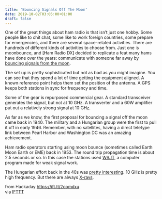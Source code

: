 ```yaml
---
title: 'Bouncing Signals Off The Moon'
date: 2019-10-02T03:05:00+01:00
draft: false
---
```


One of the great things about ham radio is that isn’t just one hobby. Some people like to chit chat, some like to work foreign countries, some prepare for emergencies, and there are several space-related activities. There are hundreds of different kinds of activities to choose from. Just one is moonbounce, and \[Ham Radio DX\] decided to replicate a feat many hams have done over the years: communicate with someone far away by [bouncing signals from the moon](https://www.youtube.com/watch?v=0zTtAq6lk0c).

The set up is pretty sophisticated but not as bad as you might imagine. You can see that they spend a lot of time getting the equipment aligned. A known reference point helps them set the position of the antenna. A GPS keeps both stations in sync for frequency and time.

Some of the gear is repurposed commercial gear. A standard transceiver generates the signal, but not at 10 GHz. A transverter and a 60W amplifier put out a relatively strong signal at 10 GHz.

As far as we know, the first proposal for bouncing a signal off the moon came back in 1940. The military and a Hungarian group were the first to pull it off in early 1946. Remember, with no satellites, having a direct teletype link between Pearl Harbor and Washington DC was an amazing achievement.

Ham radio operators starting using moon bounce (sometimes called Earth Moon Earth or EME) back in 1953. The round trip propagation time is about 2.5 seconds or so. In this case the stations used [WSJT](https://www.physics.princeton.edu/pulsar/K1JT/), a computer program made for weak signal work.

The Hungarian effort back in the 40s was [pretty interesting](https://hackaday.com/2013/11/19/retrotechtacular-zoltan-bays-moon-bounce-coulometer-signal-amplifier/). 10 GHz is pretty high frequency. But there are always [X-rays](https://hackaday.com/2019/05/06/x-rays-are-the-next-frontier-in-space-communications/).

  
  
from Hackaday https://ift.tt/2oomdxu  
via [IFTTT](https://ifttt.com/?ref=da&site=blogger)